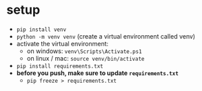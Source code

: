 # setup
- `pip install venv`
- `python -m venv venv` (create a virtual environment called venv)
- activate the virtual environment:
  - on windows: `venv\Scripts\Activate.ps1`
  - on linux / mac: `source venv/bin/activate`
- `pip install requirements.txt`
- **before you push, make sure to update `requirements.txt`**
  - `pip freeze > requirements.txt`
